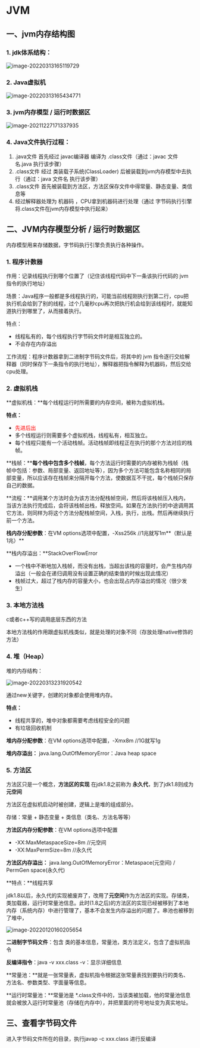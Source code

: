 # JVM

## 一、jvm内存结构图

###  1. jdk体系结构：

![image-20220313165119729](../../assets/image-20220313165119729.png)

### 2. Java虚拟机

![image-20220313165434771](../../assets/image-20220313165434771.png)

### 3. jvm内存模型 / 运行时数据区

![image-20211227171337935](../../assets/image-20211227171337935.png)

### 4. Java文件执行过程：

1. .java文件 首先经过 javac编译器 编译为 .class文件（通过：javac 文件名.java 执行该步骤）
2. .class文件 经过 类装载子系统(ClassLoader)  后被装载到jvm内存模型中去执行（通过：java 文件名 执行该步骤）
3. .class文件 首先被装载到方法区，方法区保存文件中得常量、静态变量、类信息等 
4. 经过解释器处理为 机器码 ，CPU拿到机器码进行处理（通过 字节码执行引擎 将.class文件在jvm内存模型中执行起来）



## 二、JVM内存模型分析 / 运行时数据区

内存模型用来存储数据，字节码执行引擎负责执行各种操作。

### 1. 程序计数器

作用：记录线程执行到哪个位置了（记住该线程代码中下一条该执行代码的 jvm 指令的执行地址）

场景：Java程序一般都是多线程执行的，可能当前线程刚执行到第二行，cpu把执行机会给到了别的线程，过个几毫秒cpu再次把执行机会给到该线程时，就能知道执行到哪里了，从而接着执行。

特点：

- 线程私有的，每个线程执行字节码文件时是相互独立的。
- 不会存在内存溢出

工作流程：程序计数器拿到二进制字节码文件后，将其中的 jvm 指令逐行交给解释器（同时保存下一条指令的执行地址），解释器把指令解释为机器码，然后交给cpu处理。



### 2. 虚拟机栈

**虚拟机栈：**每个线程运行时所需要的内存空间，被称为虚拟机栈。

**特点：**

- <font color="red">先进后出</font>
- 多个线程运行则需要多个虚拟机栈，线程私有，相互独立。
- 每个线程只能有一个活动栈帧。活动栈帧即线程正在执行的那个方法对应的栈帧。

**栈帧：****每个栈中包含多个栈帧**，每个方法运行时需要的内存被称为栈帧（栈帧中包括：参数、局部变量、返回地址等），因为多个方法可能包含名称相同的局部变量，所以应该存在栈帧来分隔开每个方法，使数据互不干扰，每个栈帧只保存自己的数据。

**流程：**调用某个方法时会为该方法分配栈帧空间，然后将该栈帧压入栈内，当该方法执行完成后，会将该栈帧出栈，释放空间。如果在方法执行的中途调用其它方法，则同样为将这个方法分配栈帧空间，入栈，执行，出栈。然后再继续执行前一个方法。

**栈内存分配参数**：在VM options选项中配置，-Xss256k		//1兆就写1m**（默认是1兆）**

**栈内存溢出：**StackOverFlowError

- 一个栈中不断地加入栈帧，而没有出栈，当超出该栈的容量时，会产生栈内存溢出（一般会在递归调用没有设置正确的结束值的时候出现此情况）
- 栈帧过大，超过了栈内存的容量大小，也会出现占内存溢出的情况（很少发生）



### 3. 本地方法栈

c或者c++写的调用底层东西的方法

本地方法栈的作用跟虚拟机栈类似，就是处理的对象不同（存放处理native修饰的方法）



### 4. 堆（Heap）

堆的内存结构：

![image-20220313231920542](../../assets/image-20220313231920542.png)

通过new关键字，创建的对象都会使用堆内存。

**特点：**

- 线程共享的，堆中对象都需要考虑线程安全的问题
- 有垃圾回收机制

**堆内存分配参数**：在VM options选项中配置，-Xmx8m		//1G就写1g

**堆内存溢出：** java.lang.OutOfMemoryError：Java heap space



### 5. 方法区

方法区只是一个概念，**方法区的实现** 在jdk1.8之前称为 **永久代**，到了jdk1.8则成为 **元空间**

方法区在虚拟机启动时被创建，逻辑上是堆的组成部分。

存储：常量 + 静态变量 + 类信息（类名、方法名等等）

**方法区内存分配参数**：在VM options选项中配置

- -XX:MaxMetaspaceSize=8m	//元空间
- -XX:MaxPermSize=8m	//永久代

**方法区内存溢出：** java.lang.OutOfMemoryError：Metaspace(元空间) / PermGen space(永久代)

**特点：**线程共享

jdk1.8以后，永久代的实现被废弃了，改用了**元空间**作为方法区的实现。存储类，类加载器，运行时常量池信息。此时(1.8之后)的方法区的实现已经被移到了本地内存（系统内存）中进行管理了，基本不会发生内存溢出的问题了。串池也被移到了堆中，

<img src="../../assets/image-20220120160205654.png" alt="image-20220120160205654"  />



**二进制字节码文件**：包含 类的基本信息，常量池，类方法定义，包含了虚拟机指令

**反编译指令**：java -v xxx.class		-v：显示详细信息

**常量池：**就是一张常量表，虚拟机指令根据这张常量表找到要执行的类名、方法名、参数类型、字面量等信息。

**运行时常量池：**常量池是 *.class文件中的，当该类被加载，他的常量池信息就会被放入运行时常量池（存储在内存中），并把里面的符号地址变为真实地址。



















## 三、查看字节码文件

进入字节码文件所在的目录，执行javap -c xxx.class 进行反编译








